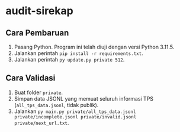 # audit-sirekap

## Cara Pembaruan
1. Pasang Python. Program ini telah diuji dengan versi Python 3.11.5.
2. Jalankan perintah `pip install -r requirements.txt`.
3. Jalankan perintah `py update.py private 512`.

## Cara Validasi
1. Buat folder `private`.
2. Simpan data JSONL yang memuat seluruh informasi TPS (`all_tps_data.jsonl`, tidak publik).
3. Jalankan `py main.py private/all_tps_data.jsonl private/incomplete.jsonl private/invalid.jsonl private/next_url.txt`.
